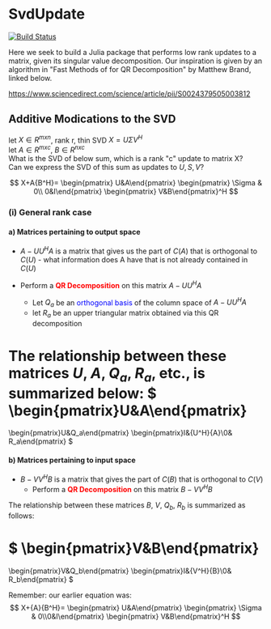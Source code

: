 # SvdUpdate

[![Build Status](https://github.com/eewing1/SvdUpdate.jl/actions/workflows/CI.yml/badge.svg?branch=master)](https://github.com/eewing1/SvdUpdate.jl/actions/workflows/CI.yml?query=branch%3Amaster)

Here we seek to build a Julia package that performs low rank updates to a matrix, given its singular value decomposition. Our inspiration is given by an algorithm in "Fast Methods of for QR Decomposition" by Matthew Brand, linked below.

https://www.sciencedirect.com/science/article/pii/S0024379505003812


## Additive Modications to the SVD

let $X\in R^{mxn}$, rank r, thin SVD $X=U\Sigma{V^H}$ <br>
let $A\in R^{mxc}$, $B\in R^{nxc}$ <br>
What is the SVD of below sum, which is a rank "c" update to matrix X? <br>
Can we express the SVD of this sum as updates to $U,S,V$?

$$
X+A{B^H}=
\begin{pmatrix} U&A\end{pmatrix}
\begin{pmatrix} \Sigma & 0\\ 0&I\end{pmatrix}
\begin{pmatrix} V&B\end{pmatrix}^H
$$

###  (i) General rank case
#### a) Matrices pertaining to output space
- $A-U{U^H}{A}$ is a matrix that gives us the part of $C(A)$ that is orthogonal to $C(U)$
        - what information does A have that is not already contained in $C(U)$

- Perform a <font color=red>**QR Decomposition**</font> on this matrix $A-U{U^H}A$ 
    - Let $Q_a$ be an <font color=blue>orthogonal basis</font> of the column space of $A-U{U^H}{A}$
    - let $R_a$ be an upper triangular matrix obtained via this QR decomposition

The relationship between these matrices $U$, $A$, $Q_a$, $R_a$, etc., is summarized below:
$
\begin{pmatrix}U&A\end{pmatrix}
=
\begin{pmatrix}U&Q_a\end{pmatrix}
\begin{pmatrix}I&{U^H}{A}\\0& R_a\end{pmatrix}
$

#### b) Matrices pertaining to input space
- $B-V{V^H}B$ is a matrix that gives the part of $C(B)$ that is orthogonal to $C(V)$
    - Perform a <font color=red>**QR Decomposition**</font> on this matrix $B-V{V^H}B$ 

The relationship between these matrices $B$, $V$, $Q_b$, $R_b$ is summarized as follows:

$
\begin{pmatrix}V&B\end{pmatrix}
=
\begin{pmatrix}V&Q_b\end{pmatrix}
\begin{pmatrix}I&{V^H}{B}\\0& R_b\end{pmatrix}
$

Remember: our earlier equation was:
$$
X+{A}{B^H}=
\begin{pmatrix} U&A\end{pmatrix}
\begin{pmatrix} \Sigma & 0\\0&I\end{pmatrix}
\begin{pmatrix} V&B\end{pmatrix}^H
$$

